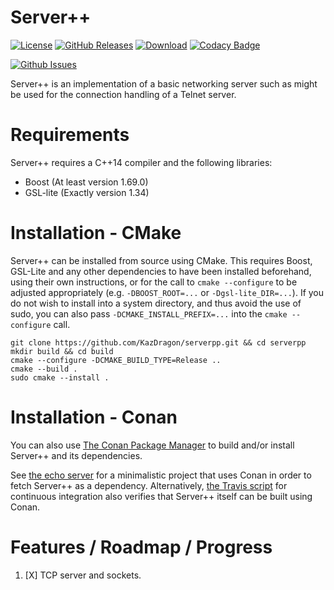 # Server++

[![License](https://img.shields.io/github/license/KazDragon/serverpp.svg)](https://en.wikipedia.org/wiki/MIT_License)
[![GitHub Releases](https://img.shields.io/github/release/KazDragon/serverpp.svg)](https://github.com/KazDragon/serverpp/releases)
[![Download](https://api.bintray.com/packages/kazdragon/conan-public/serverpp%3Akazdragon/images/download.svg)](https://bintray.com/kazdragon/conan-public/serverpp%3Akazdragon/_latestVersion)
[![Codacy Badge](https://app.codacy.com/project/badge/Grade/b4737922bf834ff79f61019d09cf69e6)](https://www.codacy.com/gh/KazDragon/serverpp/dashboard?utm_source=github.com&amp;utm_medium=referral&amp;utm_content=KazDragon/serverpp&amp;utm_campaign=Badge_Grade)

[![Github Issues](https://img.shields.io/github/issues/KazDragon/serverpp.svg)](https://github.com/KazDragon/serverpp/issues)

Server++ is an implementation of a basic networking server such as might be used for the connection handling of a Telnet server.

# Requirements

Server++ requires a C++14 compiler and the following libraries:
  * Boost (At least version 1.69.0)
  * GSL-lite (Exactly version 1.34)

# Installation - CMake

Server++ can be installed from source using CMake.  This requires Boost, GSL-Lite and any other dependencies to have been installed beforehand, using their own instructions, or for the call to `cmake --configure` to be adjusted appropriately (e.g. `-DBOOST_ROOT=...` or `-Dgsl-lite_DIR=...`).  If you do not wish to install into a system directory, and thus avoid the use of sudo, you can also pass `-DCMAKE_INSTALL_PREFIX=...` into the `cmake --configure` call.

    git clone https://github.com/KazDragon/serverpp.git && cd serverpp
    mkdir build && cd build
    cmake --configure -DCMAKE_BUILD_TYPE=Release ..
    cmake --build .
    sudo cmake --install .

# Installation - Conan

You can also use [The Conan Package Manager](https://conan.io/) to build and/or install Server++ and its dependencies.

See [the echo server](example/echo) for a minimalistic project that uses Conan in order to fetch Server++ as a dependency.  Alternatively, [the Travis script](.travis.yml) for continuous integration also verifies that Server++ itself can be built using Conan.

# Features / Roadmap / Progress

1. [X] TCP server and sockets.
